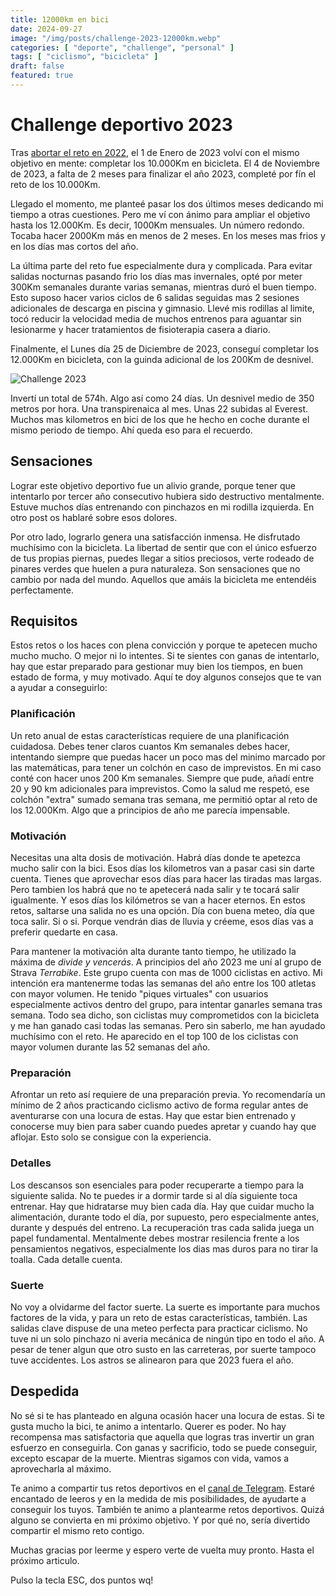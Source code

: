 ```yaml
---
title: 12000km en bici
date: 2024-09-27
image: "/img/posts/challenge-2023-12000km.webp"
categories: [ "deporte", "challenge", "personal" ]
tags: [ "ciclismo", "bicicleta" ]
draft: false
featured: true
---
```


# Challenge deportivo 2023

Tras [abortar el reto en 2022](/post/2024/challenge-2022-10000km-en-bici), el 1 de Enero de 2023 volví con el mismo objetivo en mente: completar los 10.000Km en bicicleta. El 4 de Noviembre de 2023, a falta de 2 meses para finalizar el año 2023, completé por fín el reto de los 10.000Km.

Llegado el momento, me planteé pasar los dos últimos meses dedicando mi tiempo a otras cuestiones. Pero me ví con ánimo para ampliar el objetivo hasta los 12.000Km. Es decir, 1000Km mensuales. Un número redondo. Tocaba hacer 2000Km más en menos de 2 meses. En los meses mas frios y en los días mas cortos del año.

La última parte del reto fue especialmente dura y complicada. Para evitar salidas nocturnas pasando frio los días mas invernales, opté por meter 300Km semanales durante varias semanas, mientras duró el buen tiempo. Esto suposo hacer varios ciclos de 6 salidas seguidas mas 2 sesiones adicionales de descarga en piscina y gimnasio. Llevé mis rodillas al limite, tocó reducir la velocidad media de muchos entrenos para aguantar sin lesionarme y hacer tratamientos de fisioterapia casera a diario.

Finalmente, el Lunes día 25 de Diciembre de 2023, conseguí completar los 12.000Km en bicicleta, con la guinda adicional de los 200Km de desnivel.

![Challenge 2023](/img/reto-12000km-completado.jpg)

Invertí un total de 574h. Algo así como 24 días. Un desnivel medio de 350 metros por hora. Una transpirenaica al mes. Unas 22 subidas al Everest. Muchos mas kilometros en bici de los que he hecho en coche durante el mismo periodo de tiempo. Ahí queda eso para el recuerdo.

## Sensaciones

Lograr este objetivo deportivo fue un alivio grande, porque tener que intentarlo por tercer año consecutivo hubiera sido destructivo mentalmente. Estuve muchos días entrenando con pinchazos en mi rodilla izquierda. En otro post os hablaré sobre esos dolores.

Por otro lado, lograrlo genera una satisfacción inmensa. He disfrutado muchísimo con la bicicleta. La libertad de sentir que con el único esfuerzo de tus propias piernas, puedes llegar a sitios preciosos, verte rodeado de pinares verdes que huelen a pura naturaleza. Son sensaciones que no cambio por nada del mundo. Aquellos que amáis la bicicleta me entendéis perfectamente.

## Requisitos

Estos retos o los haces con plena convicción y porque te apetecen mucho mucho mucho. O mejor ni lo intentes. Si te sientes con ganas de intentarlo, hay que estar preparado para gestionar muy bien los tiempos, en buen estado de forma, y muy motivado. Aquí te doy algunos consejos que te van a ayudar a conseguirlo:

### Planificación

Un reto anual de estas características requiere de una planificación cuidadosa. Debes tener claros cuantos Km semanales debes hacer, intentando siempre que puedas hacer un poco mas del minimo marcado por las matemáticas, para tener un colchón en caso de imprevistos. En mi caso conté con hacer unos 200 Km semanales. Siempre que pude, añadí entre 20 y 90 km adicionales para imprevistos. Como la salud me respetó, ese colchón "extra" sumado semana tras semana, me permitió optar al reto de los 12.000Km. Algo que a principios de año me parecía impensable.

### Motivación

Necesitas una alta dosis de motivación. Habrá días donde te apetezca mucho salir con la bici. Esos días los kilometros van a pasar casi sin darte cuenta. Tienes que aprovechar esos días para hacer las tiradas mas largas. Pero tambien los habrá que no te apetecerá nada salir y te tocará salir igualmente. Y esos días los kilómetros se van a hacer eternos. En estos retos, saltarse una salida no es una opción. Día con buena meteo, día que toca salir. Si o si. Porque vendrán dias de lluvia y créeme, esos días vas a preferir quedarte en casa.

Para mantener la motivación alta durante tanto tiempo, he utilizado la máxima de *divide y vencerás*. A principios del año 2023 me uní al grupo de Strava *Terrabike*. Este grupo cuenta con mas de 1000 ciclistas en activo. Mi intención era mantenerme todas las semanas del año entre los 100 atletas con mayor volumen. He tenido "piques virtuales" con usuarios especialmente activos dentro del grupo, para intentar ganarles semana tras semana. Todo sea dicho, son ciclistas muy comprometidos con la bicicleta y me han ganado casi todas las semanas. Pero sin saberlo, me han ayudado muchísimo con el reto. He aparecido en el top 100 de los ciclistas con mayor volumen durante las 52 semanas del año.

### Preparación

Afrontar un reto así requiere de una preparación previa. Yo recomendaría un mínimo de 2 años practicando ciclismo activo de forma regular antes de aventurarse con una locura de estas. Hay que estar bien entrenado y conocerse muy bien para saber cuando puedes apretar y cuando hay que aflojar. Esto solo se consigue con la experiencia.

### Detalles

Los descansos son esenciales para poder recuperarte a tiempo para la siguiente salida. No te puedes ir a dormir tarde si al día siguiente toca entrenar. Hay que hidratarse muy bien cada día. Hay que cuidar mucho la alimentación, durante todo el día, por supuesto, pero especialmente antes, durante y después del entreno. La recuperación tras cada salida juega un papel fundamental. Mentalmente debes mostrar resilencia frente a los pensamientos negativos, especialmente los dias mas duros para no tirar la toalla. Cada detalle cuenta.

### Suerte

No voy a olvidarme del factor suerte. La suerte es importante para muchos factores de la vida, y para un reto de estas características, también. Las salidas clave dispuse de una meteo perfecta para practicar ciclismo. No tuve ni un solo pinchazo ni averia mecánica de ningún tipo en todo el año. A pesar de tener algun que otro susto en las carreteras, por suerte tampoco tuve accidentes. Los astros se alinearon para que 2023 fuera el año.

## Despedida

No sé si te has planteado en alguna ocasión hacer una locura de estas. Si te gusta mucho la bici, te animo a intentarlo. Querer es poder. No hay recompensa mas satisfactoria que aquella que logras tras invertir un gran esfuerzo en conseguirla. Con ganas y sacrificio, todo se puede conseguir, excepto escapar de la muerte. Mientras sigamos con vida, vamos a aprovecharla al máximo.

Te animo a compartir tus retos deportivos en el [canal de Telegram](https://t.me/lateclaescape). Estaré encantado de leeros y en la medida de mis posibilidades, de ayudarte a conseguir los tuyos. También te animo a plantearme retos deportivos. Quizá alguno se convierta en mi próximo objetivo. Y por qué no, sería divertido compartir el mismo reto contigo.

Muchas gracias por leerme y espero verte de vuelta muy pronto. Hasta el próximo articulo.

Pulso la tecla ESC, dos puntos wq!
